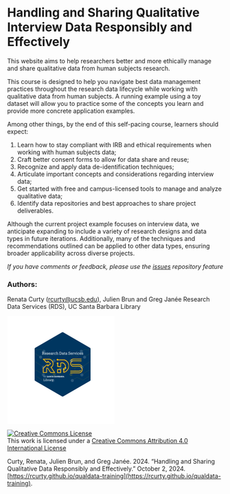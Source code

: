 # Handling and Sharing Qualitative Interview Data Responsibly and Effectively

This website aims to help researchers better and more ethically manage and share qualitative data from human subjects research. 

This course is designed to help you navigate best data management practices throughout the research data lifecycle while working with qualitative data from human subjects. A running example using a toy dataset will allow you to practice some of the concepts you learn and provide more concrete application examples. 

Among other things, by the end of this self-pacing course, learners should expect:

1)  Learn how to stay compliant with IRB and ethical requirements when working with human subjects data;
2)  Craft better consent forms to allow for data share and reuse;
3)  Recognize and apply data de-identification techniques;
4)  Articulate important concepts and considerations regarding interview data;
5)  Get started with free and campus-licensed tools to manage and analyze qualitative data;
6)  Identify data repositories and best approaches to share project deliverables.

Although the current project example focuses on interview data, we anticipate expanding to include a variety of research designs and data types in future iterations. Additionally, many of the techniques and recommendations outlined can be applied to other data types, ensuring broader applicability across diverse projects.


*If you have comments or feedback, please use the [issues](enter%20URL%20for%20issues) repository feature*

### Authors:

Renata Curty (rcurty@ucsb.edu), Julien Brun and Greg Janée
Research Data Services (RDS), UC Santa Barbara Library
<p align="left">

<a href="https://www.library.ucsb.edu/research-data-services"><img src="images/RDS-logo.png" alt="UCSB logo" style="border-width:0" width="250px" align="center"/></a>

</p>

<p align="center">

<a rel="license" href="http://creativecommons.org/licenses/by/4.0/"><img src="https://i.creativecommons.org/l/by/4.0/88x31.png" alt="Creative Commons License" style="border-width:0"/></a><br />This work is licensed under a <a rel="license" href="http://creativecommons.org/licenses/by/4.0/">Creative Commons Attribution 4.0 International License</a>

Curty, Renata, Julien Brun, and Greg Janée. 2024. “Handling and Sharing Qualitative Data Responsibly and Effectively.” October 2, 2024. [https://rcurty.github.io/qualdata-training](https://rcurty.github.io/qualdata-training).

</p>
